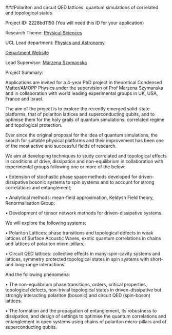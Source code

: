 ###Polariton and circuit QED lattices: quantum simulations of correlated and topological states

Project ID: 2228bd1150
(You will need this ID for your application)

Research Theme: [Physical Sciences](../themes/physical-sciences.md)

UCL Lead department: [Physics and Astronomy](../departments/physics-and-astronomy.md)

[Department Website](https://www.ucl.ac.uk/physics-astronomy)

Lead Supervisor: [Marzena Szymanska](https://iris.ucl.ac.uk/iris/browse/profile?upi=MHSZY35)

Project Summary:

Applications are invited for a 4-year PhD project in theoretical Condensed Matter/AMOPP Physics under the supervision of Prof Marzena Szymanska and in collaboration with world leading experimental groups in UK, USA, France and Israel. 
 
 The aim of the project is to explore the recently emerged solid-state platforms, that of polariton lattices and superconducting qubits, and to optimise them for the holy grails of quantum simulations: correlated regime and topological protection. 
 
 Ever since the original proposal for the idea of quantum simulations, the search for suitable physical platforms and their improvement has been one of the most active and successful fields of research. 
 
 We aim at developing techniques to study correlated and topological effects in conditions of drive, dissipation and non-equilibrium in collaboration with experimental groups following one or more of the below:
 
 • Extension of stochastic phase space methods developed for driven-dissipative bosonic systems to spin systems and to account for strong correlations and entanglement;
 
 • Analytical methods: mean-field approximation, Keldysh Field theory, Renormalisation Group;
 
 • Development of tensor network methods for driven-dissipative systems.
 
 We will explore the following systems:
 
 • Polariton Lattices: phase transitions and topological defects in weak lattices of Surface Acoustic Waves, exotic quantum correlations in chains and lattices of polariton micro-pillars;
 
 • Circuit QED lattices: collective effects in many-spin-cavity systems and lattices, symmetry protected topological states in spin systems with short- and long-range interactions.
 
 And the following phenomena:
 
 • The non-equilibrium phase transitions, orders, critical properties, topological defects, non-trivial topological states in driven-dissipative but strongly interacting polariton (bosonic) and circuit QED (spin-boson) lattices.
 
 • The formation and the propagation of entanglement, its robustness to dissipation, and design of settings to optimise the quantum correlations and entanglement in open systems using chains of polariton micro-pillars and of superconducting qubits.
